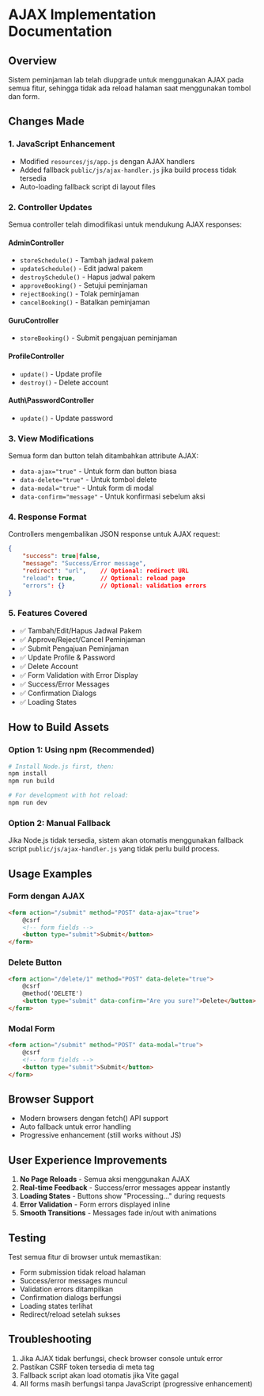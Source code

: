 # AJAX Implementation Documentation

## Overview
Sistem peminjaman lab telah diupgrade untuk menggunakan AJAX pada semua fitur, sehingga tidak ada reload halaman saat menggunakan tombol dan form.

## Changes Made

### 1. JavaScript Enhancement
- Modified `resources/js/app.js` dengan AJAX handlers
- Added fallback `public/js/ajax-handler.js` jika build process tidak tersedia
- Auto-loading fallback script di layout files

### 2. Controller Updates
Semua controller telah dimodifikasi untuk mendukung AJAX responses:

#### AdminController
- `storeSchedule()` - Tambah jadwal pakem
- `updateSchedule()` - Edit jadwal pakem  
- `destroySchedule()` - Hapus jadwal pakem
- `approveBooking()` - Setujui peminjaman
- `rejectBooking()` - Tolak peminjaman
- `cancelBooking()` - Batalkan peminjaman

#### GuruController
- `storeBooking()` - Submit pengajuan peminjaman

#### ProfileController
- `update()` - Update profile
- `destroy()` - Delete account

#### Auth\PasswordController
- `update()` - Update password

### 3. View Modifications
Semua form dan button telah ditambahkan attribute AJAX:

- `data-ajax="true"` - Untuk form dan button biasa
- `data-delete="true"` - Untuk tombol delete
- `data-modal="true"` - Untuk form di modal
- `data-confirm="message"` - Untuk konfirmasi sebelum aksi

### 4. Response Format
Controllers mengembalikan JSON response untuk AJAX request:

```json
{
    "success": true|false,
    "message": "Success/Error message",
    "redirect": "url",    // Optional: redirect URL
    "reload": true,       // Optional: reload page
    "errors": {}          // Optional: validation errors
}
```

### 5. Features Covered
- ✅ Tambah/Edit/Hapus Jadwal Pakem
- ✅ Approve/Reject/Cancel Peminjaman
- ✅ Submit Pengajuan Peminjaman
- ✅ Update Profile & Password
- ✅ Delete Account
- ✅ Form Validation with Error Display
- ✅ Success/Error Messages
- ✅ Confirmation Dialogs
- ✅ Loading States

## How to Build Assets

### Option 1: Using npm (Recommended)
```bash
# Install Node.js first, then:
npm install
npm run build

# For development with hot reload:
npm run dev
```

### Option 2: Manual Fallback
Jika Node.js tidak tersedia, sistem akan otomatis menggunakan fallback script `public/js/ajax-handler.js` yang tidak perlu build process.

## Usage Examples

### Form dengan AJAX
```html
<form action="/submit" method="POST" data-ajax="true">
    @csrf
    <!-- form fields -->
    <button type="submit">Submit</button>
</form>
```

### Delete Button
```html
<form action="/delete/1" method="POST" data-delete="true">
    @csrf
    @method('DELETE')
    <button type="submit" data-confirm="Are you sure?">Delete</button>
</form>
```

### Modal Form
```html
<form action="/submit" method="POST" data-modal="true">
    @csrf
    <!-- form fields -->
    <button type="submit">Submit</button>
</form>
```

## Browser Support
- Modern browsers dengan fetch() API support
- Auto fallback untuk error handling
- Progressive enhancement (still works without JS)

## User Experience Improvements
1. **No Page Reloads** - Semua aksi menggunakan AJAX
2. **Real-time Feedback** - Success/error messages appear instantly
3. **Loading States** - Buttons show "Processing..." during requests
4. **Error Validation** - Form errors displayed inline
5. **Smooth Transitions** - Messages fade in/out with animations

## Testing
Test semua fitur di browser untuk memastikan:
- Form submission tidak reload halaman
- Success/error messages muncul
- Validation errors ditampilkan
- Confirmation dialogs berfungsi
- Loading states terlihat
- Redirect/reload setelah sukses

## Troubleshooting
1. Jika AJAX tidak berfungsi, check browser console untuk error
2. Pastikan CSRF token tersedia di meta tag
3. Fallback script akan load otomatis jika Vite gagal
4. All forms masih berfungsi tanpa JavaScript (progressive enhancement)
